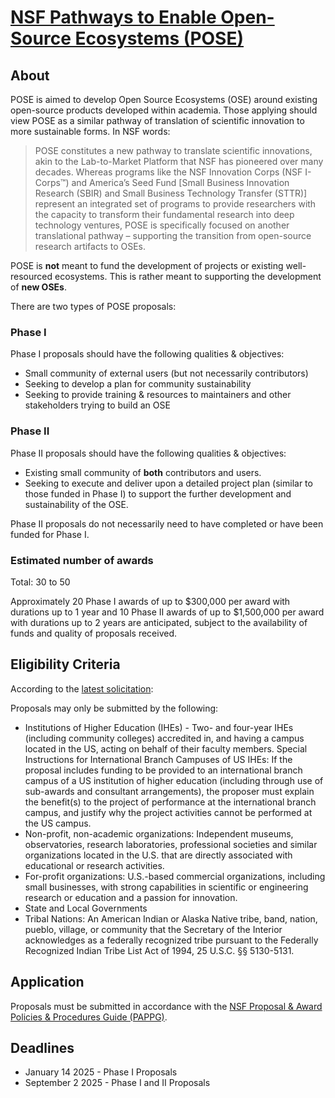 # [NSF Pathways to Enable Open-Source Ecosystems (POSE)](https://new.nsf.gov/funding/opportunities/pose-pathways-enable-open-source-ecosystems)

## About

POSE is aimed to develop Open Source Ecosystems (OSE) around existing open-source products developed within academia. Those applying should view POSE as a similar pathway of translation of scientific innovation to more sustainable forms. In NSF words:

> POSE constitutes a new pathway to translate scientific innovations, akin to the Lab-to-Market Platform that NSF has pioneered over many decades. Whereas programs like the NSF Innovation Corps (NSF I-Corps™) and America’s Seed Fund [Small Business Innovation Research (SBIR) and Small Business Technology Transfer (STTR)] represent an integrated set of programs to provide researchers with the capacity to transform their fundamental research into deep technology ventures, POSE is specifically focused on another translational pathway – supporting the transition from open-source research artifacts to OSEs.

POSE is **not** meant to fund the development of projects or existing well-resourced ecosystems. This is rather meant to supporting the development of **new OSEs**.

There are two types of POSE proposals:

### Phase I

Phase I proposals should have the following qualities & objectives:

- Small community of external users (but not necessarily contributors)
- Seeking to develop a plan for community sustainability
- Seeking to provide training & resources to maintainers and other stakeholders trying to build an OSE

### Phase II

Phase II proposals should have the following qualities & objectives:

- Existing small community of **both** contributors and users.
- Seeking to execute and deliver upon a detailed project plan (similar to those funded in Phase I) to support the further development and sustainability of the OSE.

Phase II proposals do not necessarily need to have completed or have been funded for Phase I.

### Estimated number of awards

Total: 30 to 50

Approximately 20 Phase I awards of up to $300,000 per award with durations up to 1 year and 10 Phase II awards of up to $1,500,000 per award with durations up to 2 years are anticipated, subject to the availability of funds and quality of proposals received.

## Eligibility Criteria

According to the [latest solicitation](https://new.nsf.gov/funding/opportunities/pose-pathways-enable-open-source-ecosystems/nsf24-606/solicitation#elig):

Proposals may only be submitted by the following:

- Institutions of Higher Education (IHEs) - Two- and four-year IHEs (including community colleges) accredited in, and having a campus located in the US, acting on behalf of their faculty members. Special Instructions for International Branch Campuses of US IHEs: If the proposal includes funding to be provided to an international branch campus of a US institution of higher education (including through use of sub-awards and consultant arrangements), the proposer must explain the benefit(s) to the project of performance at the international branch campus, and justify why the project activities cannot be performed at the US campus.
- Non-profit, non-academic organizations: Independent museums, observatories, research laboratories, professional societies and similar organizations located in the U.S. that are directly associated with educational or research activities.
- For-profit organizations: U.S.-based commercial organizations, including small businesses, with strong capabilities in scientific or engineering research or education and a passion for innovation.
- State and Local Governments
- Tribal Nations: An American Indian or Alaska Native tribe, band, nation, pueblo, village, or community that the Secretary of the Interior acknowledges as a federally recognized tribe pursuant to the Federally Recognized Indian Tribe List Act of 1994, 25 U.S.C. §§ 5130-5131.

## Application

Proposals must be submitted in accordance with the [NSF Proposal & Award Policies & Procedures Guide (PAPPG)](https://new.nsf.gov/policies/pappg).

## Deadlines

- January 14 2025 - Phase I Proposals
- September 2 2025 - Phase I and II Proposals
